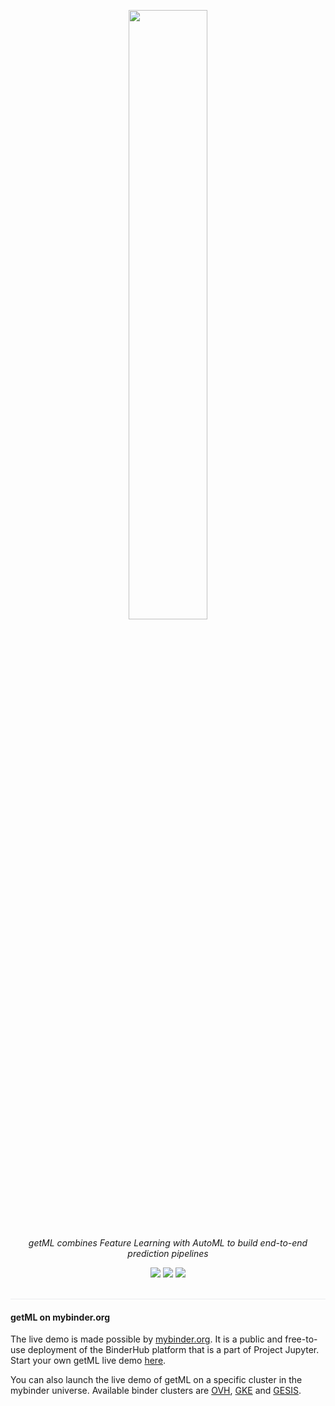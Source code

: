 <p align="center" style="text-align: center;">
    <img width="400" style="width: 50% !important; max-width: 400px;" src="https://static.getml.com/logo/logo-main.png" />
</p>

<p align="center" style="text-align: center;">
    <i>getML combines Feature Learning with AutoML to build end-to-end prediction pipelines</i>
</p>

<p align="center" style="text-align: center;">
        <a href="https://binder.mybinder.ovh/v2/gh/getml/getml-demo/master?urlpath=lab" target="_blank" alt="mybinder.org">
        <!-- <a href="https://mybinder.org/v2/gh/getml/getml-demo/master?urlpath=lab" target="_blank" alt="mybinder.org"> -->
        <img src="https://mybinder.org/badge_logo.svg" /></a>
        <a href="https://go.getml.com/meetings/alexander-uhlig/call" target="_blank">
        <img src="https://img.shields.io/badge/schedule-a_meeting-blueviolet.svg" /></a>
        <a href="mailto:contact@getml.com" target="_blank">
        <img src="https://img.shields.io/badge/contact-us_by_mail-orange.svg" /></a>
</p>


<br>
<span style="display: block; border-bottom: 1px solid #eaecef;"></span>

#### getML on mybinder.org

The live demo is made possible by [mybinder.org](https://mybinder.readthedocs.io/en/latest/about.html). It is a public and free-to-use deployment of the BinderHub platform that is a part of Project Jupyter. Start your own getML live demo [here](https://mybinder.org/v2/gh/getml/getml-demo/master?urlpath=lab).

You can also launch the live demo of getML on a specific cluster in the mybinder universe. Available binder clusters are
[OVH](https://binder.mybinder.ovh/v2/gh/getml/getml-demo/master?urlpath=lab),
[GKE](https://gke.mybinder.org/v2/gh/getml/getml-demo/master?urlpath=lab) and
[GESIS](https://notebooks.gesis.org/binder/v2/gh/getml/getml-demo/master?urlpath=lab).
